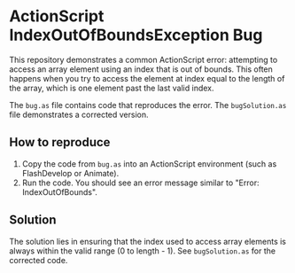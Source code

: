 # ActionScript IndexOutOfBoundsException Bug

This repository demonstrates a common ActionScript error: attempting to access an array element using an index that is out of bounds.  This often happens when you try to access the element at index equal to the length of the array, which is one element past the last valid index.

The `bug.as` file contains code that reproduces the error. The `bugSolution.as` file demonstrates a corrected version.

## How to reproduce

1.  Copy the code from `bug.as` into an ActionScript environment (such as FlashDevelop or Animate).
2.  Run the code. You should see an error message similar to "Error: IndexOutOfBounds".

## Solution

The solution lies in ensuring that the index used to access array elements is always within the valid range (0 to length - 1). See `bugSolution.as` for the corrected code.